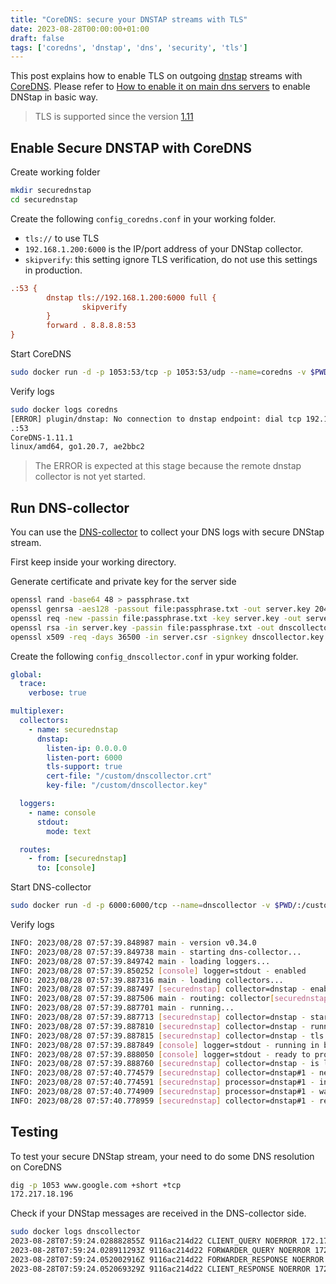 ```yaml
---
title: "CoreDNS: secure your DNSTAP streams with TLS"
date: 2023-08-28T00:00:00+01:00
draft: false
tags: ['coredns', 'dnstap', 'dns', 'security', 'tls']
---
```


This post explains how to enable TLS on outgoing [dnstap](https://dnstap.info/) streams with [CoreDNS](https://coredns.io/). Please refer to [How to enable it on main dns servers](https://dmachard.github.io/posts/0001-dnstap-testing/#coredns) to enable DNStap in basic way.

> TLS is supported since the version [1.11](https://github.com/coredns/coredns/releases/tag/v1.11.0)

## Enable Secure DNSTAP with CoreDNS

Create working folder

```bash
mkdir securednstap
cd securednstap
```

Create the following `config_coredns.conf` in your working folder.

- `tls://` to use TLS
- `192.168.1.200:6000` is the IP/port address of your DNStap collector.
- `skipverify`: this setting ignore TLS verification, do not use this settings in production.

```ini
.:53 {
        dnstap tls://192.168.1.200:6000 full {
                skipverify
        }
        forward . 8.8.8.8:53
}
```

Start CoreDNS

```bash
sudo docker run -d -p 1053:53/tcp -p 1053:53/udp --name=coredns -v $PWD/config_coredns.conf:/config.conf coredns/coredns:1.11.1 -conf /config.conf
```

Verify logs

```bash
sudo docker logs coredns
[ERROR] plugin/dnstap: No connection to dnstap endpoint: dial tcp 192.168.1.200:6000: connect: connection refused
.:53
CoreDNS-1.11.1
linux/amd64, go1.20.7, ae2bbc2
```

> The ERROR is expected at this stage because the remote dnstap collector is not yet started.

## Run DNS-collector

You can use the [DNS-collector](https://github.com/dmachard/go-dnscollector) to collect your DNS logs with secure DNStap stream.

First keep inside your working directory.

Generate certificate and private key for the server side

```bash
openssl rand -base64 48 > passphrase.txt
openssl genrsa -aes128 -passout file:passphrase.txt -out server.key 2048
openssl req -new -passin file:passphrase.txt -key server.key -out server.csr -subj "/C=FR/O=krkr/OU=Domain Control Validated/CN=*.test.dev"
openssl rsa -in server.key -passin file:passphrase.txt -out dnscollector.key
openssl x509 -req -days 36500 -in server.csr -signkey dnscollector.key -out dnscollector.crt
```

Create the following `config_dnscollector.conf` in ypur working folder.

```yaml
global:
  trace:
    verbose: true

multiplexer:
  collectors:
    - name: securednstap
      dnstap:
        listen-ip: 0.0.0.0
        listen-port: 6000
        tls-support: true
        cert-file: "/custom/dnscollector.crt"
        key-file: "/custom/dnscollector.key"

  loggers:
    - name: console
      stdout:
        mode: text

  routes:
    - from: [securednstap]
      to: [console]
```

Start DNS-collector

```bash
sudo docker run -d -p 6000:6000/tcp --name=dnscollector -v $PWD/:/custom dmachard/go-dnscollector:v0.34.0 -config /custom/config_dnscollector.conf
```

Verify logs

```bash
INFO: 2023/08/28 07:57:39.848987 main - version v0.34.0
INFO: 2023/08/28 07:57:39.849738 main - starting dns-collector...
INFO: 2023/08/28 07:57:39.849742 main - loading loggers...
INFO: 2023/08/28 07:57:39.850252 [console] logger=stdout - enabled
INFO: 2023/08/28 07:57:39.887316 main - loading collectors...
INFO: 2023/08/28 07:57:39.887497 [securednstap] collector=dnstap - enabled
INFO: 2023/08/28 07:57:39.887506 main - routing: collector[securednstap] send to logger[console]
INFO: 2023/08/28 07:57:39.887701 main - running...
INFO: 2023/08/28 07:57:39.887713 [securednstap] collector=dnstap - starting collector...
INFO: 2023/08/28 07:57:39.887810 [securednstap] collector=dnstap - running in background...
INFO: 2023/08/28 07:57:39.887815 [securednstap] collector=dnstap - tls support enabled
INFO: 2023/08/28 07:57:39.887849 [console] logger=stdout - running in background...
INFO: 2023/08/28 07:57:39.888050 [console] logger=stdout - ready to process
INFO: 2023/08/28 07:57:39.888760 [securednstap] collector=dnstap - is listening on tls://[::]:6000
INFO: 2023/08/28 07:57:40.774579 [securednstap] collector=dnstap#1 - new connection from 172.17.0.1:49980
INFO: 2023/08/28 07:57:40.774591 [securednstap] processor=dnstap#1 - initialization...
INFO: 2023/08/28 07:57:40.774909 [securednstap] processor=dnstap#1 - waiting dns message to process...
INFO: 2023/08/28 07:57:40.778959 [securednstap] collector=dnstap#1 - receiver framestream initialized
```

## Testing

To test your secure DNStap stream, your need to do some DNS resolution on CoreDNS

```bash
dig -p 1053 www.google.com +short +tcp
172.217.18.196
```

Check if your DNStap messages are received in the DNS-collector side.

```bash
sudo docker logs dnscollector
2023-08-28T07:59:24.028882855Z 9116ac214d22 CLIENT_QUERY NOERROR 172.17.0.1 51492 IPv4 TCP 55b www.google.com A 0.000000
2023-08-28T07:59:24.028911293Z 9116ac214d22 FORWARDER_QUERY NOERROR 172.17.0.1 51492 IPv4 TCP 55b www.google.com A 0.000000
2023-08-28T07:59:24.052002916Z 9116ac214d22 FORWARDER_RESPONSE NOERROR 172.17.0.1 51492 IPv4 TCP 73b www.google.com A 0.000000
2023-08-28T07:59:24.052069329Z 9116ac214d22 CLIENT_RESPONSE NOERROR 172.17.0.1 51492 IPv4 TCP 73b www.google.com A 0.000000
```

